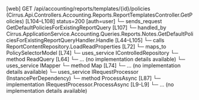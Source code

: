 [web] GET /api/accounting/reports/templates/{id}/policies  (Cirrus.Api.Controllers.Accounting.Reports.ReportTemplatesController.GetPolicies)  [L104–L108] status=200 [auth=user]
  └─ sends_request GetDefaultPoliciesForExistingReportQuery [L107]
    └─ handled_by Cirrus.ApplicationService.Accounting.Queries.Reports.Notes.GetDefaultPoliciesForExistingReportQueryHandler.Handle [L44–L105]
      └─ calls ReportContentRepository.LoadReadProperties [L72]
      └─ maps_to PolicySelectorModel [L74]
      └─ uses_service IControlledRepository<ReportTemplate>
        └─ method ReadQuery [L64]
          └─ ... (no implementation details available)
      └─ uses_service IMapper
        └─ method Map [L74]
          └─ ... (no implementation details available)
      └─ uses_service IRequestProcessor (InstancePerDependency)
        └─ method ProcessAsync [L87]
          └─ implementation IRequestProcessor.ProcessAsync [L9-L9]
          └─ ... (no implementation details available)

